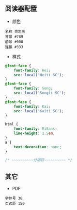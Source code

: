 ## 阅读器配置

- 颜色

```
名称 亮岩灰
背景 #789
前景 #000
连接 #333
```

- 样式

```css
@font-face {
    font-family: Hei;
    src: local('Heiti SC');
}
@font-face {
    font-family: Song;
    src: local('Songti SC');
}
@font-face {
    font-family: Kai;
    src: local('Kaiti SC');
}
```
```css
html {
    font-family: MiSans;
    line-height: 1.5em;
}
a {
    text-decoration: none;
}
```
```css
/* ~~~~~~~~~~分隔符~~~~~~~~~~ */
```

## 其它

- PDF
```
字体号 38
页边距 150
```
